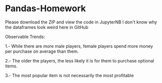 # Pandas-Homework

Please download the ZIP and view the code in JupyterNB
I don't know why the dataframes look weird here in GitHub

Observable Trends:

1.- While there are more male players, female players spend more money per purchase on average than them. 

2.- The older the players, the less likely it is for them to purchase optional items. 

3.- The most popular item is not necessarily the most profitable